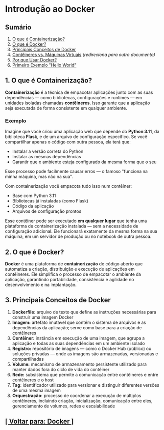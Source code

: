 # Introdução ao Docker

<!-- TODO: linkar este ponto com "Python". -->

## Sumário

1. [O que é Containerização?](#containerizacao)
2. [O que é Docker?](#docker)
3. [Principais Conceitos de Docker](#principais-conceitos-docker)
4. <a id="conteineres-vs-maquinas-virtuais">[Contêineres vs. Máquinas Virtuais](./1-conteineres-vs-maquinas-virtuais.md)</a> *(redireciona para outro documento)*
5. <a id="">[Por que Usar Docker?]()</a>
6. <a id="">[Primeiro Exemplo "Hello World"]()</a>

## <a id="containerizacao">1. O que é Containerização?</a>

**Containerização** é a técnica de empacotar aplicações junto com as suas dependências — como bibliotecas, configurações e runtimes — em unidades isoladas chamadas **contêineres**. Isso garante que a aplicação seja executada de forma consistente em qualquer ambiente.

### Exemplo

Imagine que você criou uma aplicação web que depende do **Python 3.11**, da biblioteca **Flask**, e de um arquivo de configuração específico. Se você compartilhar apenas o código com outra pessoa, ela terá que:

- Instalar a versão correta do Python
- Instalar as mesmas dependências
- Garantir que o ambiente esteja configurado da mesma forma que o seu

Esse processo pode facilmente causar erros — o famoso "funciona na minha máquina, mas não na sua".

Com containerização você empacota tudo isso num contêiner:

- Base com Python 3.11
- Bibliotecas já instaladas (como Flask)
- Código da aplicação
- Arquivos de configuração prontos

Esse contêiner pode ser executado **em qualquer lugar** que tenha uma plataforma de containerização instalada — sem a necessidade de configuração adicional. Ele funcionará exatamente da mesma forma na sua máquina, em um servidor de produção ou no notebook de outra pessoa.

## <a id="docker">2. O que é Docker?</a>

**Docker** é uma plataforma de **containerização** de código aberto que automatiza a criação, distribuição e execução de aplicações em contêineres. Ele simplifica o processo de empacotar o ambiente da aplicação, garantindo portabilidade, consistência e agilidade no desenvolvimento e na implantação.

## <a id="principais-conceitos-docker">3. Principais Conceitos de Docker</a>

1. **Dockerfile:** arquivo de texto que define as instruções necessárias para construir uma imagem Docker
2. **Imagem:** artefato imutável que contém o sistema de arquivos e as dependências da aplicação; serve como base para a criação de contêineres
3. **Contêiner:** instância em execução de uma imagem, que agrupa a aplicação e todas as suas dependências em um ambiente isolado
4. **Registro:** repositório de imagens — como o Docker Hub (público) ou soluções privadas — onde as imagens são armazenadas, versionadas e compartilhadas
5. **Volume:** mecanismo de armazenamento persistente utilizado para manter dados fora do ciclo de vida do contêiner
6. **Rede:** subsistema que permite a comunicação entre contêineres e entre contêineres e o host
7. **Tag:** identificador utilizado para versionar e distinguir diferentes versões de uma mesma imagem
8. **Orquestração:** processo de coordenar a execução de múltiplos contêineres, incluindo criação, inicialização, comunicação entre eles, gerenciamento de volumes, redes e escalabilidade

## [[ Voltar para: Docker ]](../docker.md#introducao-docker)